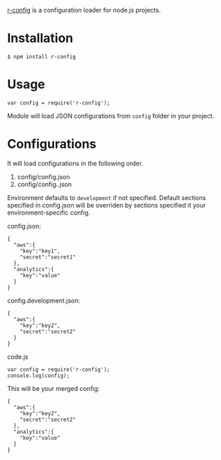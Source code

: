 [r-config](https://github.com/rysenko/r-config) is a configuration loader for node.js projects.

# Installation

    $ npm install r-config

# Usage

    var config = require('r-config');
    
Module will load JSON configurations from ```config``` folder in your project.

# Configurations

It will load configurations in the following order.

1. config/config.json
2. config/config.<environment>.json

Environment defaults to ```development``` if not specified. Default sections specified in config.json will be overriden
by sections specified it your environment-specific config.

config.json:

    {
      "aws":{
        "key":"key1",
        "secret":"secret1"
      },
      "analytics":{
        "key":"value"
      }
    }
config.development.json:

    {
      "aws":{
        "key":"key2",
        "secret":"secret2"
      }
    }

code.js

    var config = require('r-config');
    console.log(config);

This will be your merged config:

    {
      "aws":{
        "key":"key2",
        "secret":"secret2"
      },
      "analytics":{
        "key":"value"
      }
    }